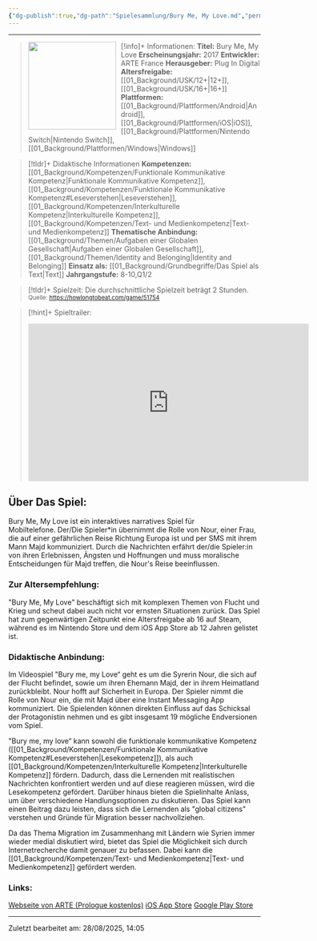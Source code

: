 ```yaml
---
{"dg-publish":true,"dg-path":"Spielesammlung/Bury Me, My Love.md","permalink":"/spielesammlung/bury-me-my-love/","noteIcon":"1"}
---
```


---
>[!info]+ Informationen:
><img src="https://images.igdb.com/igdb/image/upload/t_cover_big/co3r4y.webp" style="float:left;height:175px;padding-right:10px">**Titel:** Bury Me, My Love
>**Erscheinungsjahr:** 2017
>**Entwickler:** ARTE France
>**Herausgeber:** Plug In Digital
>**Altersfreigabe:** [[01_Background/USK/12+\|12+]],[[01_Background/USK/16+\|16+]]
>**Plattformen:** [[01_Background/Plattformen/Android\|Android]],[[01_Background/Plattformen/iOS\|iOS]],[[01_Background/Plattformen/Nintendo Switch\|Nintendo Switch]],[[01_Background/Plattformen/Windows\|Windows]]

>[!tldr]+ Didaktische Informationen
>**Kompetenzen:** [[01_Background/Kompetenzen/Funktionale Kommunikative Kompetenz\|Funktionale Kommunikative Kompetenz]],[[01_Background/Kompetenzen/Funktionale Kommunikative Kompetenz#Leseverstehen\|Leseverstehen]],[[01_Background/Kompetenzen/Interkulturelle Kompetenz\|Interkulturelle Kompetenz]],[[01_Background/Kompetenzen/Text- und Medienkompetenz\|Text- und Medienkompetenz]]
>**Thematische Anbindung:** [[01_Background/Themen/Aufgaben einer Globalen Gesellschaft\|Aufgaben einer Globalen Gesellschaft]],[[01_Background/Themen/Identity and Belonging\|Identity and Belonging]]
>**Einsatz als:** [[01_Background/Grundbegriffe/Das Spiel als Text\|Text]]
>**Jahrgangstufe:** 8-10,Q1/2

>[!tldr]+ Spielzeit: 
>Die durchschnittliche Spielzeit beträgt 2 Stunden.  
><sub>Quelle: https://howlongtobeat.com/game/51754</sub>

>[!hint]+ Spieltrailer:
><iframe width="560" height="315" src="https://www.youtube.com/embed/PKVns6TahJk?si=6sYxpRo0EDx5yL4o" title="YouTube video player" frameborder="0" allow="accelerometer; autoplay; clipboard-write; encrypted-media; gyroscope; picture-in-picture; web-share" referrerpolicy="strict-origin-when-cross-origin" allowfullscreen></iframe>


## Über Das Spiel:
Bury Me, My Love ist ein interaktives narratives Spiel für Mobiltelefone. Der/Die Spieler\*in übernimmt die Rolle von Nour, einer Frau, die auf einer gefährlichen Reise Richtung Europa ist und per SMS mit ihrem Mann Majd kommuniziert. Durch die Nachrichten erfährt der/die Spieler:in von ihren Erlebnissen, Ängsten und Hoffnungen und muss moralische Entscheidungen für Majd treffen, die Nour's Reise beeinflussen.
### Zur Altersempfehlung:
"Bury Me, My Love" beschäftigt sich mit komplexen Themen von Flucht und Krieg und scheut dabei auch nicht vor ernsten Situationen zurück. Das Spiel hat zum gegenwärtigen Zeitpunkt eine Altersfreigabe ab 16 auf Steam, während es im Nintendo Store und dem iOS App Store ab 12 Jahren gelistet ist. 
### Didaktische Anbindung:
Im Videospiel "Bury me, my Love“ geht es um die Syrerin Nour, die sich auf der Flucht befindet, sowie um ihren Ehemann Majd, der in ihrem Heimatland zurückbleibt. Nour hofft auf Sicherheit in Europa. Der Spieler nimmt die Rolle von Nour ein, die mit Majd über eine Instant Messaging App kommuniziert. Die Spielenden können direkten Einfluss auf das Schicksal der Protagonistin nehmen und es gibt insgesamt 19 mögliche Endversionen vom Spiel.

"Bury me, my love“ kann sowohl die funktionale kommunikative Kompetenz ([[01_Background/Kompetenzen/Funktionale Kommunikative Kompetenz#Leseverstehen\|Lesekompetenz]]), als auch [[01_Background/Kompetenzen/Interkulturelle Kompetenz\|Interkulturelle Kompetenz]] fördern.
Dadurch, dass die Lernenden mit realistischen Nachrichten konfrontiert werden und auf diese reagieren müssen, wird die Lesekompetenz gefördert. Darüber hinaus bieten die Spielinhalte Anlass, um über verschiedene Handlungsoptionen zu diskutieren. Das Spiel kann einen Beitrag dazu leisten, dass sich die Lernenden als "global citizens" verstehen und  Gründe für Migration besser nachvollziehen. 

Da das Thema Migration im Zusammenhang mit Ländern wie Syrien immer wieder medial diskutiert wird, bietet das Spiel die Möglichkeit sich durch Internetrecherche damit genauer zu befassen. Dabei kann die [[01_Background/Kompetenzen/Text- und Medienkompetenz\|Text- und Medienkompetenz]] gefördert werden.
### Links:
[Webseite von ARTE (Prologue kostenlos)]([https://burymemylove.arte.tv/](https://burymemylove.arte.tv/))
[iOS App Store](https://itunes.apple.com/us/app/bury-me-my-love/id1281473147)
[Google Play Store](https://play.google.com/store/apps/details?id=com.plug_in_digital.emma)


---
Zuletzt bearbeitet am: 28/08/2025, 14:05